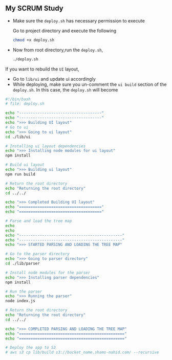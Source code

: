 ## My SCRUM Study

- Make sure the `deploy.sh` has necessary permission to execute

  Go to project directory and execute the following

  ```bash
  chmod +x deploy.sh
  ```

- Now from root directory,run the `deploy.sh`,

  ```bash
  ./deploy.sh
  ```

If you want to rebuild the `UI` layout,

- Go to `lib/ui` and update ui accordingly
- While deploying, make sure you un-comment the `ui build` section of the `deploy.sh`. In this case, the `deploy.sh` will become

```sh
#!/bin/bash
# file: deploy.sh

echo "------------------------------------"
echo "------------------------------------"
echo ">>> Building UI layout"
# Go to ui
echo ">>> Going to ui layout"
cd ./lib/ui

# Installing ui layout dependencies
echo ">>> Installing node modules for ui layout"
npm install

# Build ui layout
echo ">>> Building ui layout"
npm run build

# Return the root directory
echo "Returning the root directory"
cd ../../

echo ">>> Completed Building UI layout"
echo "===================================="
echo "===================================="

# Parse and load the tree map
echo
echo
echo "---------------------------------------------"
echo "---------------------------------------------"
echo ">>> STARTED PARSING AND LOADING THE TREE MAP"

# Go to the parser directory
echo ">>> Going to parser directory"
cd ./lib/parser

# Install node modules for the parser
echo ">>> Installing parser dependencies"
npm install

# Run the parser
echo ">>> Running the parser"
node index.js

# Return the root directory
echo "Returning the root directory"
cd ../../

echo ">>> COMPLETED PARSING AND LOADING THE TREE MAP"
echo "=============================================="
echo "=============================================="

# Deploy the app to S3
# aws s3 cp lib/build s3://bucket_name.shams-nahid.com/ --recursive
```
